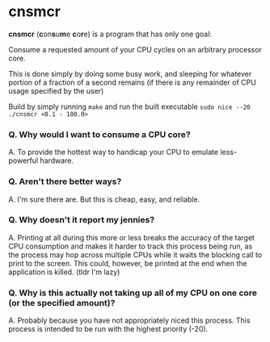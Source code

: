 # cnsmcr

**cnsmcr** (**c**on**s**u**m**e **c**o**r**e) is a program that has only one goal:

Consume a requested amount of your CPU cycles on an arbitrary processor core.

This is done simply by doing some busy work, and sleeping for whatever portion of a fraction of a second remains (if there is any remainder of CPU usage specified by the user)

Build by simply running `make` and run the built executable `sudo nice --20 ./cnsmcr <0.1 - 100.0>`


### Q. Why would I want to consume a CPU core?
A. To provide the hottest way to handicap your CPU to emulate less-powerful hardware.

### Q. Aren't there better ways?
A. I'm sure there are. But this is cheap, easy, and reliable.

### Q. Why doesn't it report my jennies?
A. Printing at all during this more or less breaks the accuracy of the target CPU consumption and makes it harder to track this process being run, as the process may hop across multiple CPUs while it waits the blocking call to print to the screen. This could, however, be printed at the end when the application is killed. (tldr I'm lazy)

### Q. Why is this actually not taking up all of my CPU on one core (or the specified amount)?
A. Probably because you have not appropriately niced this process. This process is intended to be run with the highest priority (-20).
